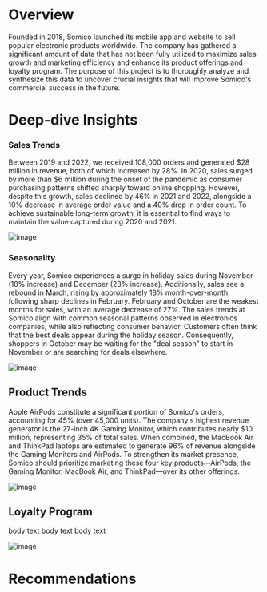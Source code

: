 # Overview
Founded in 2018, Somico launched its mobile app and website to sell popular electronic products worldwide. The company has gathered a significant amount of data that has not been fully utilized to maximize sales growth and marketing efficiency and enhance its product offerings and loyalty program. The purpose of this project is to thoroughly analyze and synthesize this data to uncover crucial insights that will improve Somico's commercial success in the future.

# Deep-dive Insights

### Sales Trends
Between 2019 and 2022, we received 108,000 orders and generated $28 million in revenue, both of which increased by 28%. In 2020, sales surged by more than $6 million during the onset of the pandemic as consumer purchasing patterns shifted sharply toward online shopping. However, despite this growth, sales declined by 46% in 2021 and 2022, alongside a 10% decrease in average order value and a 40% drop in order count. To achieve sustainable long-term growth, it is essential to find ways to maintain the value captured during 2020 and 2021.

![image](https://github.com/user-attachments/assets/e601df74-ab20-4744-b065-c4a9a5859a76) 

### Seasonality
Every year, Somico experiences a surge in holiday sales during November (18% increase) and December (23% increase). Additionally, sales see a rebound in March, rising by approximately 18% month-over-month, following sharp declines in February. February and October are the weakest months for sales, with an average decrease of 27%. The sales trends at Somico align with common seasonal patterns observed in electronics companies, while also reflecting consumer behavior. Customers often think that the best deals appear during the holiday season. Consequently, shoppers in October may be waiting for the "deal season" to start in November or are searching for deals elsewhere.

![image](https://github.com/user-attachments/assets/14344633-9bfa-4a44-bc30-748df1e0d33d)

## Product Trends
Apple AirPods constitute a significant portion of Somico's orders, accounting for 45% (over 45,000 units). The company's highest revenue generator is the 27-inch 4K Gaming Monitor, which contributes nearly $10 million, representing 35% of total sales. When combined, the MacBook Air and ThinkPad laptops are estimated to generate 96% of revenue alongside the Gaming Monitors and AirPods. To strengthen its market presence, Somico should prioritize marketing these four key products—AirPods, the Gaming Monitor, MacBook Air, and ThinkPad—over its other offerings.

![image](https://github.com/user-attachments/assets/766c038d-61c5-4a69-b0f4-4eb11849792d)

## Loyalty Program
body text
body text 
body text

![image](https://github.com/user-attachments/assets/86610b89-d7b1-4f58-9b5a-57c2d6c39ef9)


# Recommendations

